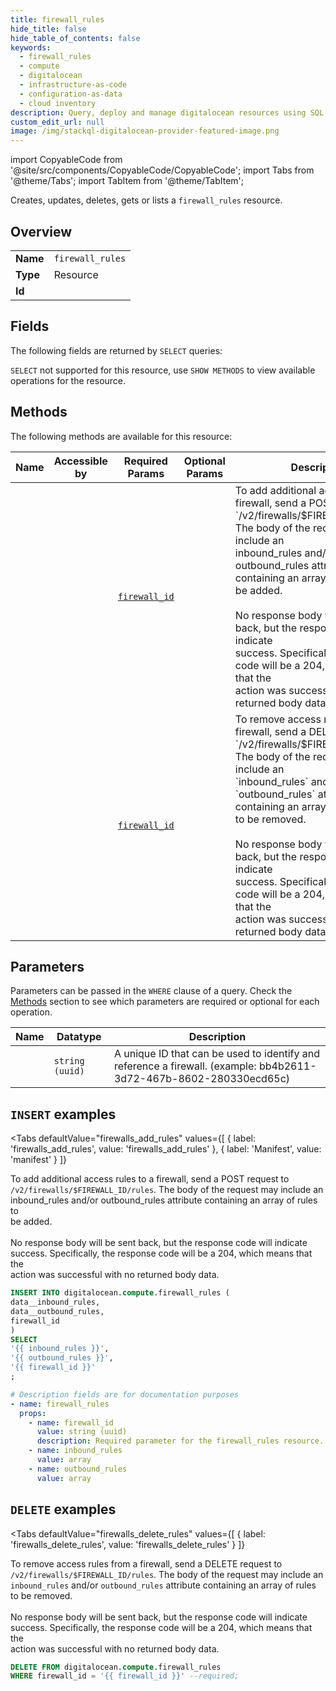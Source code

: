 ```yaml
--- 
title: firewall_rules
hide_title: false
hide_table_of_contents: false
keywords:
  - firewall_rules
  - compute
  - digitalocean
  - infrastructure-as-code
  - configuration-as-data
  - cloud inventory
description: Query, deploy and manage digitalocean resources using SQL
custom_edit_url: null
image: /img/stackql-digitalocean-provider-featured-image.png
---
```


import CopyableCode from '@site/src/components/CopyableCode/CopyableCode';
import Tabs from '@theme/Tabs';
import TabItem from '@theme/TabItem';

Creates, updates, deletes, gets or lists a <code>firewall_rules</code> resource.

## Overview
<table><tbody>
<tr><td><b>Name</b></td><td><code>firewall_rules</code></td></tr>
<tr><td><b>Type</b></td><td>Resource</td></tr>
<tr><td><b>Id</b></td><td><CopyableCode code="digitalocean.compute.firewall_rules" /></td></tr>
</tbody></table>

## Fields

The following fields are returned by `SELECT` queries:

`SELECT` not supported for this resource, use `SHOW METHODS` to view available operations for the resource.


## Methods

The following methods are available for this resource:

<table>
<thead>
    <tr>
    <th>Name</th>
    <th>Accessible by</th>
    <th>Required Params</th>
    <th>Optional Params</th>
    <th>Description</th>
    </tr>
</thead>
<tbody>
<tr>
    <td><a href="#firewalls_add_rules"><CopyableCode code="firewalls_add_rules" /></a></td>
    <td><CopyableCode code="insert" /></td>
    <td><a href="#parameter-firewall_id"><code>firewall_id</code></a></td>
    <td></td>
    <td>To add additional access rules to a firewall, send a POST request to<br />`/v2/firewalls/$FIREWALL_ID/rules`. The body of the request may include an<br />inbound_rules and/or outbound_rules attribute containing an array of rules to<br />be added.<br /><br />No response body will be sent back, but the response code will indicate<br />success. Specifically, the response code will be a 204, which means that the<br />action was successful with no returned body data.<br /></td>
</tr>
<tr>
    <td><a href="#firewalls_delete_rules"><CopyableCode code="firewalls_delete_rules" /></a></td>
    <td><CopyableCode code="delete" /></td>
    <td><a href="#parameter-firewall_id"><code>firewall_id</code></a></td>
    <td></td>
    <td>To remove access rules from a firewall, send a DELETE request to<br />`/v2/firewalls/$FIREWALL_ID/rules`. The body of the request may include an<br />`inbound_rules` and/or `outbound_rules` attribute containing an array of rules<br />to be removed.<br /><br />No response body will be sent back, but the response code will indicate<br />success. Specifically, the response code will be a 204, which means that the<br />action was successful with no returned body data.<br /></td>
</tr>
</tbody>
</table>

## Parameters

Parameters can be passed in the `WHERE` clause of a query. Check the [Methods](#methods) section to see which parameters are required or optional for each operation.

<table>
<thead>
    <tr>
    <th>Name</th>
    <th>Datatype</th>
    <th>Description</th>
    </tr>
</thead>
<tbody>
<tr id="parameter-firewall_id">
    <td><CopyableCode code="firewall_id" /></td>
    <td><code>string (uuid)</code></td>
    <td>A unique ID that can be used to identify and reference a firewall. (example: bb4b2611-3d72-467b-8602-280330ecd65c)</td>
</tr>
</tbody>
</table>

## `INSERT` examples

<Tabs
    defaultValue="firewalls_add_rules"
    values={[
        { label: 'firewalls_add_rules', value: 'firewalls_add_rules' },
        { label: 'Manifest', value: 'manifest' }
    ]}
>
<TabItem value="firewalls_add_rules">

To add additional access rules to a firewall, send a POST request to<br />`/v2/firewalls/$FIREWALL_ID/rules`. The body of the request may include an<br />inbound_rules and/or outbound_rules attribute containing an array of rules to<br />be added.<br /><br />No response body will be sent back, but the response code will indicate<br />success. Specifically, the response code will be a 204, which means that the<br />action was successful with no returned body data.<br />

```sql
INSERT INTO digitalocean.compute.firewall_rules (
data__inbound_rules,
data__outbound_rules,
firewall_id
)
SELECT 
'{{ inbound_rules }}',
'{{ outbound_rules }}',
'{{ firewall_id }}'
;
```
</TabItem>
<TabItem value="manifest">

```yaml
# Description fields are for documentation purposes
- name: firewall_rules
  props:
    - name: firewall_id
      value: string (uuid)
      description: Required parameter for the firewall_rules resource.
    - name: inbound_rules
      value: array
    - name: outbound_rules
      value: array
```
</TabItem>
</Tabs>


## `DELETE` examples

<Tabs
    defaultValue="firewalls_delete_rules"
    values={[
        { label: 'firewalls_delete_rules', value: 'firewalls_delete_rules' }
    ]}
>
<TabItem value="firewalls_delete_rules">

To remove access rules from a firewall, send a DELETE request to<br />`/v2/firewalls/$FIREWALL_ID/rules`. The body of the request may include an<br />`inbound_rules` and/or `outbound_rules` attribute containing an array of rules<br />to be removed.<br /><br />No response body will be sent back, but the response code will indicate<br />success. Specifically, the response code will be a 204, which means that the<br />action was successful with no returned body data.<br />

```sql
DELETE FROM digitalocean.compute.firewall_rules
WHERE firewall_id = '{{ firewall_id }}' --required;
```
</TabItem>
</Tabs>
